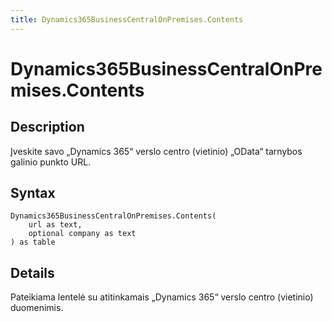 ```yaml
---
title: Dynamics365BusinessCentralOnPremises.Contents
---
```


# Dynamics365BusinessCentralOnPremises.Contents


## Description

Įveskite savo „Dynamics 365“ verslo centro (vietinio) „OData“ tarnybos galinio punkto URL.


## Syntax

```powerquery
Dynamics365BusinessCentralOnPremises.Contents(
    url as text,
    optional company as text
) as table
```


## Details

Pateikiama lentelė su atitinkamais „Dynamics 365“ verslo centro (vietinio) duomenimis.


